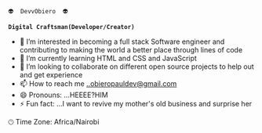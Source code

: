     👽  DevvObiero  👽 

**`Digital Craftsman(Developer/Creator)`**

- 👀 I’m interested in becoming a full stack Software engineer and contributing to making the world a better place through lines of code
- 🌱 I’m currently learning HTML and CSS and JavaScript
- 💞️ I’m looking to collaborate on different open source projects to help out and get experience 
- 📫 How to reach me ..obieropauldev@gmail.com
- 😄 Pronouns: ...HEEEE?HIM
- ⚡ Fun fact: ...I want to revive my mother's old business and surprise her

<!---
DevvObiero/DevvObiero is a ✨ special ✨ repository because its `README.md` (this file) appears on your GitHub profile.
You can click the Preview link to take a look at your changes.
--->
🕑︎ Time Zone: Africa/Nairobi

